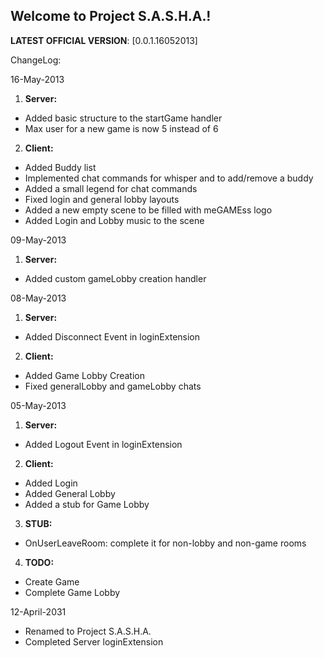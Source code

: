 ## Welcome to Project S.A.S.H.A.!
**LATEST OFFICIAL VERSION**:  [0.0.1.16052013] 

ChangeLog:

16-May-2013

1. **Server:**
  * Added basic structure to the startGame handler
  * Max user for a new game is now 5 instead of 6

2. **Client:**
  * Added Buddy list
  * Implemented chat commands for whisper and to add/remove a buddy
  * Added a small legend for chat commands
  * Fixed login and general lobby layouts
  * Added a new empty scene to be filled with meGAMEss logo
  * Added Login and Lobby music to the scene

09-May-2013

1. **Server:**
  * Added custom gameLobby creation handler  

08-May-2013

1. **Server:**
  * Added Disconnect Event in loginExtension
2. **Client:**
  * Added Game Lobby Creation
  * Fixed generalLobby and gameLobby chats
  
05-May-2013

1. **Server:**
  * Added Logout Event in loginExtension
2. **Client:**
  * Added Login
  * Added General Lobby
  * Added a stub for Game Lobby
3. **STUB:**
  * OnUserLeaveRoom: complete it for non-lobby and non-game rooms
4. **TODO:**
  * Create Game
  * Complete Game Lobby

12-April-2031
* Renamed to Project S.A.S.H.A.
* Completed Server loginExtension
